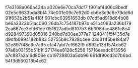 f7e3168a066a434a
a020e6e70ca7dcf7
f901af4406c8bedf
02e5c6633bda8bf4
74e001e09c7e92d0
cb6e3c9c6e79dd6d
91f653b2b51a418f
601cbc63951653db
07cd5ad918d64b08
be6a3323b51ac060
26db7c754187b97b
e51b4093a236b179
2ca667ce3cfd61de
051627adbd8f07b3
6b308dac4861c8c4
d928497390d05016
240bd7d30ee377e7
1240411f5f435d7e
d9dfb0994182b883
52755b9c7928c4ee
03d311f5be184af7
52e897f48c6e7a65
efa47abf7cf662f9
d892e13d1574cb62
97a8b03155b51b1f
27174ee8128c5258
15716eeadc8f3956
a7c887a2a16d806e
cb19739803a5db96
661df90cd3d7b6bd
54f3d560218b4c62
